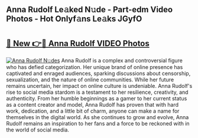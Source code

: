 ## Anna Rudolf Le𝚊ked N𝚞de - Part-edm Video Photos - Hot Onlyf𝚊ns Le𝚊ks JGyfO

# <h2><a href="http://ab4196.deff.icu/?id=Anna+Rudolf">🔗 New 👉🔴 Anna Rudolf VIDEO Photos</a></h2>

[![Anna Rudolf N𝚞des](https://i.imgur.com/rIISA9y.gif)](http://ab4196.deff.icu/?id=Anna+Rudolf)
Anna Rudolf is a complex and controversial figure who has defied categorization. Her unique brand of online presence has captivated and enraged audiences, sparking discussions about censorship, sexualization, and the nature of online communities. While her future remains uncertain, her impact on online culture is undeniable. Anna Rudolf's rise to social media stardom is a testament to her resilience, creativity, and authenticity. From her humble beginnings as a gamer to her current status as a content creator and model, Anna Rudolf has proven that with hard work, dedication, and a little bit of charm, anyone can make a name for themselves in the digital world. As she continues to grow and evolve, Anna Rudolf remains an inspiration to her fans and a force to be reckoned with in the world of social media.
